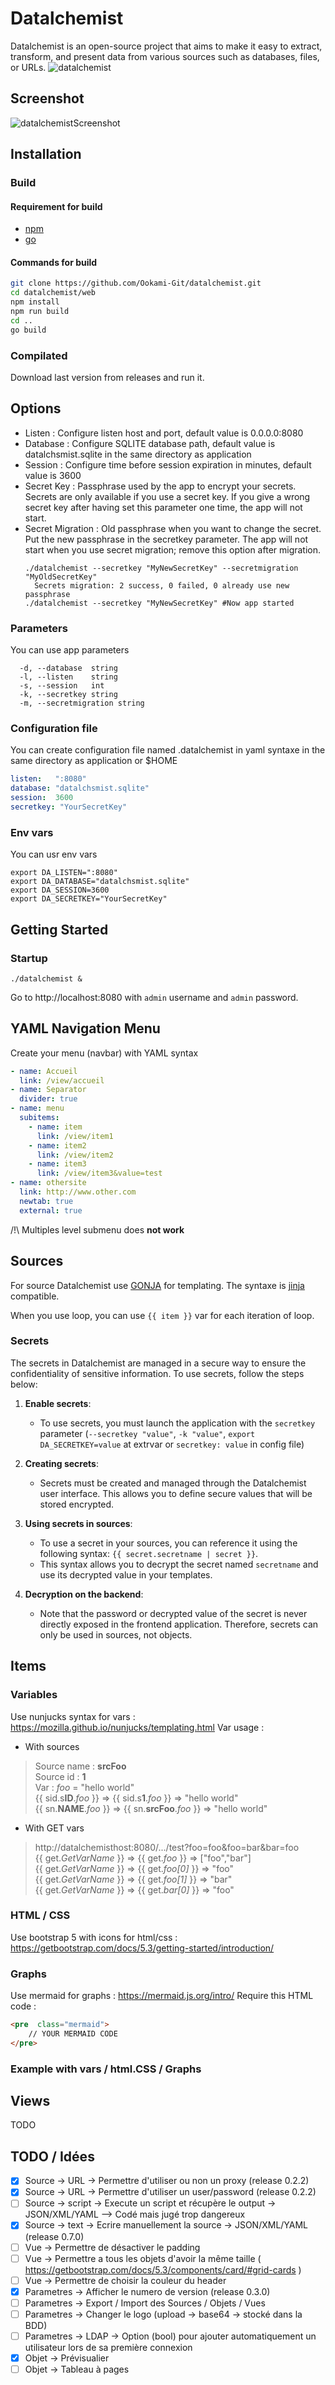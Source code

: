 # Datalchemist
Datalchemist is an open-source project that aims to make it easy to extract, transform, and present data from various sources such as databases, files, or URLs.
![datalchemist](Datalchemist.png)
## Screenshot
![datalchemistScreenshot](screenshot.jpg)
## Installation
### Build
#### Requirement for build
- [npm](https://nodejs.org/en/download)
- [go](https://go.dev/dl/)
#### Commands for build
```bash
git clone https://github.com/Ookami-Git/datalchemist.git
cd datalchemist/web
npm install
npm run build
cd ..
go build
```
### Compilated
Download last version from releases and run it.
## Options
- Listen : Configure listen host and port, default value is 0.0.0.0:8080
- Database : Configure SQLITE database path, default value is datalchsmist.sqlite in the same directory as application
- Session : Configure time before session expiration in minutes, default value is 3600
- Secret Key : Passphrase used by the app to encrypt your secrets. Secrets are only available if you use a secret key. If you give a wrong secret key after having set this parameter one time, the app will not start.
- Secret Migration : Old passphrase when you want to change the secret. Put the new passphrase in the secretkey parameter. The app will not start when you use secret migration; remove this option after migration.
  ```shell
  ./datalchemist --secretkey "MyNewSecretKey" --secretmigration "MyOldSecretKey"
    Secrets migration: 2 success, 0 failed, 0 already use new passphrase
  ./datalchemist --secretkey "MyNewSecretKey" #Now app started
  ```
### Parameters
You can use app parameters
```shell
  -d, --database  string
  -l, --listen    string
  -s, --session   int
  -k, --secretkey string
  -m, --secretmigration string
```
### Configuration file
You can create configuration file named .datalchemist in yaml syntaxe in the same directory as application or $HOME
```yaml
listen:   ":8080"
database: "datalchsmist.sqlite"
session:  3600
secretkey: "YourSecretKey"
```
### Env vars
You can usr env vars
```shell
export DA_LISTEN=":8080"
export DA_DATABASE="datalchsmist.sqlite"
export DA_SESSION=3600
export DA_SECRETKEY="YourSecretKey"
```
## Getting Started
### Startup
```shell
./datalchemist &
```
Go to http://localhost:8080 with ```admin``` username and ```admin``` password.
## YAML Navigation Menu
Create your menu (navbar) with YAML syntax
```yaml
- name: Accueil
  link: /view/accueil
- name: Separator
  divider: true
- name: menu
  subitems:
    - name: item
      link: /view/item1
    - name: item2
      link: /view/item2
    - name: item3
      link: /view/item3&value=test
- name: othersite
  link: http://www.other.com
  newtab: true
  external: true
```
/!\ Multiples level submenu does **not work**
## Sources
For source Datalchemist use [GONJA](https://pkg.go.dev/github.com/noirbizarre/gonja) for templating. The syntaxe is [jinja](https://jinja.palletsprojects.com/en/) compatible.

When you use loop, you can use ```{{ item }}``` var for each iteration of loop.
### Secrets
The secrets in Datalchemist are managed in a secure way to ensure the confidentiality of sensitive information. To use secrets, follow the steps below:
1. **Enable secrets**:
   - To use secrets, you must launch the application with the `secretkey` parameter (`--secretkey "value"`, `-k "value"`, `export DA_SECRETKEY=value` at extrvar or `secretkey: value` in config file)

2. **Creating secrets**:
   - Secrets must be created and managed through the Datalchemist user interface. This allows you to define secure values that will be stored encrypted.

3. **Using secrets in sources**:
   - To use a secret in your sources, you can reference it using the following syntax: `{{ secret.secretname | secret }}`.
   - This syntax allows you to decrypt the secret named `secretname` and use its decrypted value in your templates.

4. **Decryption on the backend**:
   - Note that the password or decrypted value of the secret is never directly exposed in the frontend application. Therefore, secrets can only be used in sources, not objects.

## Items
### Variables
Use nunjucks syntax for vars : https://mozilla.github.io/nunjucks/templating.html
Var usage :
- With sources
>Source name : **srcFoo**  
Source id : **1**  
Var : *foo* = "hello world"  
{{ sid.s**ID**.*foo* }} => {{ sid.s**1**.*foo* }} => "hello world"  
{{ sn.**NAME**.*foo* }} => {{ sn.**srcFoo**.*foo* }} => "hello world"

- With GET vars
>http://datalchemisthost:8080/.../test?foo=foo&foo=bar&bar=foo  
{{ get.*GetVarName* }} => {{ get.*foo* }} => ["foo","bar"]  
{{ get.*GetVarName* }} => {{ get.*foo[0]* }} => "foo"  
{{ get.*GetVarName* }} => {{ get.*foo[1]* }} => "bar"  
{{ get.*GetVarName* }} => {{ get.*bar[0]* }} => "foo"

### HTML / CSS
Use bootstrap 5 with icons for html/css : https://getbootstrap.com/docs/5.3/getting-started/introduction/

### Graphs
Use mermaid for graphs : https://mermaid.js.org/intro/
Require this HTML code :
```html
<pre  class="mermaid">
	// YOUR MERMAID CODE
</pre>
```
### Example with vars / html.CSS / Graphs
## Views
TODO

## TODO / Idées
- [X] Source -> URL -> Permettre d'utiliser ou non un proxy (release 0.2.2)
- [X] Source -> URL -> Permettre d'utiliser un user/password (release 0.2.2)
- [ ] Source -> script -> Execute un script et récupère le output -> JSON/XML/YAML --> Codé mais jugé trop dangereux
- [X] Source -> text -> Ecrire manuellement la source -> JSON/XML/YAML (release 0.7.0)
- [ ] Vue -> Permettre de désactiver le padding
- [ ] Vue -> Permettre a tous les objets d'avoir la même taille ( https://getbootstrap.com/docs/5.3/components/card/#grid-cards )
- [ ] Vue -> Permettre de choisir la couleur du header
- [X] Parametres -> Afficher le numero de version (release 0.3.0)
- [ ] Parametres -> Export / Import des Sources / Objets / Vues
- [ ] Parametres -> Changer le logo (upload -> base64 -> stocké dans la BDD)
- [ ] Parametres -> LDAP -> Option (bool) pour ajouter automatiquement un utilisateur lors de sa première connexion
- [X] Objet -> Prévisualier
- [ ] Objet -> Tableau à pages